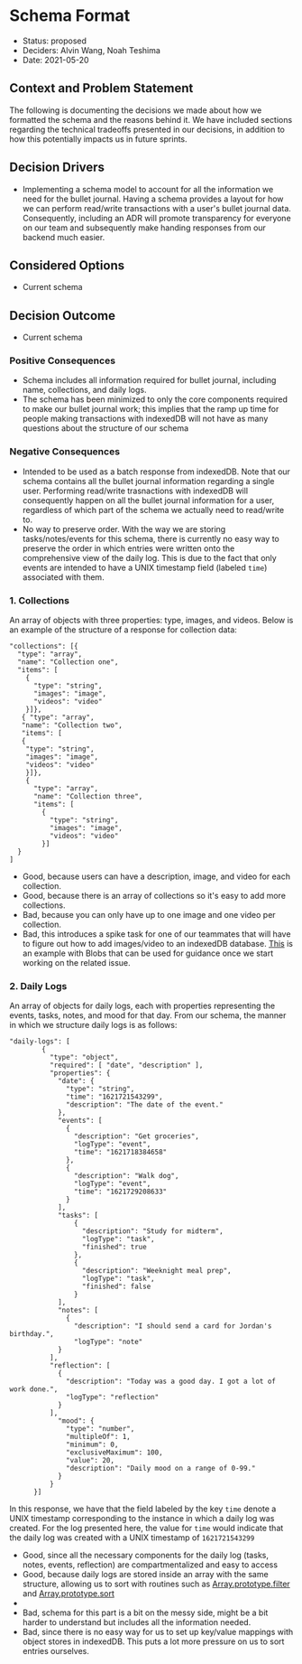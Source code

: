 # Schema Format

* Status: proposed 
* Deciders: Alvin Wang, Noah Teshima
* Date: 2021-05-20 


## Context and Problem Statement

The following is documenting the decisions we made about how we formatted the schema and the reasons behind it. We have included sections regarding the technical tradeoffs presented in our decisions, in addition to how this potentially impacts us in future sprints.

## Decision Drivers

* Implementing a schema model to account for all the information we need for the bullet journal. Having a schema provides a layout for how we can perform read/write transactions with a user's bullet journal data. Consequently, including an ADR will promote transparency for everyone on our team and subsequently make handing responses from our backend much easier.

## Considered Options

* Current schema

## Decision Outcome

* Current schema

### Positive Consequences

* Schema includes all information required for bullet journal, including name, collections, and daily logs.
* The schema has been minimized to only the core components required to make our bullet journal work; this implies that the ramp up time for people making transactions with indexedDB will not have as many questions about the structure of our schema

### Negative Consequences

* Intended to be used as a batch response from indexedDB. Note that our schema contains all the bullet journal information regarding a single user. Performing read/write trasnactions with indexedDB will consequently happen on all the bullet journal information for a user, regardless of which part of the schema we actually need to read/write to.
* No way to preserve order. With the way we are storing tasks/notes/events for this schema, there is currently no easy way to preserve the order in which entries were written onto the comprehensive view of the daily log. This is due to the fact that only events are intended to have a UNIX timestamp field (labeled `time`) associated with them.

### 1. Collections

An array of objects with three properties: type, images, and videos. Below is an example of the structure of a response for collection data:

```
"collections": [{
  "type": "array",
  "name": "Collection one",
  "items": [
    {
      "type": "string",
      "images": "image",
      "videos": "video"
    }]},
   { "type": "array",
   "name": "Collection two",
   "items": [
   {
    "type": "string",
    "images": "image",
    "videos": "video"
    }]},
    {
      "type": "array",
      "name": "Collection three",
      "items": [
        {
          "type": "string",
          "images": "image",
          "videos": "video"
        }]
  }
]
```

* Good, because users can have a description, image, and video for each collection.
* Good, because there is an array of collections so it's easy to add more collections.
* Bad, because you can only have up to one image and one video per collection.
* Bad, this introduces a spike task for one of our teammates that will have to figure out how to add images/video to an indexedDB database. [This](https://developers.google.com/web/updates/2014/07/Blob-support-for-IndexedDB-landed-on-Chrome-Dev) is an example with Blobs that can be used for guidance once we start working on the related issue.

### 2. Daily Logs

An array of objects for daily logs, each with properties representing the events, tasks, notes, and mood for that day. From our schema, the manner in which we structure daily logs is as follows:
```
"daily-logs": [
        {
          "type": "object",
          "required": [ "date", "description" ],
          "properties": {
            "date": {
              "type": "string",
              "time": "1621721543299",
              "description": "The date of the event."
            },
            "events": [
              {
                "description": "Get groceries",
                "logType": "event",
                "time": "1621718384658"
              },
              {
                "description": "Walk dog",
                "logType": "event",
                "time": "1621729208633"
              }
            ],
            "tasks": [
                {
                  "description": "Study for midterm",
                  "logType": "task",
                  "finished": true
                },
                {
                  "description": "Weeknight meal prep",
                  "logType": "task",
                  "finished": false
                }
            ],
            "notes": [
              {
                "description": "I should send a card for Jordan's birthday.",
                "logType": "note"
            }
          ],
          "reflection": [
            {
              "description": "Today was a good day. I got a lot of work done.",
              "logType": "reflection"
            }
          ],
            "mood": {
              "type": "number",
              "multipleOf": 1,
              "minimum": 0,
              "exclusiveMaximum": 100,
              "value": 20,
              "description": "Daily mood on a range of 0-99."
            }
          }
      }]
```

In this response, we have that the field labeled by the key `time` denote a UNIX timestamp corresponding to the instance in which a daily log was created. For the log presented here, the value for `time` would indicate that the daily log was created with a UNIX timestamp of `1621721543299`

* Good, since all the necessary components for the daily log (tasks, notes, events, reflection) are compartmentalized and easy to access
* Good, because daily logs are stored inside an array with the same structure, allowing us to sort with routines such as [Array.prototype.filter](https://developer.mozilla.org/en-US/docs/Web/JavaScript/Reference/Global_Objects/Array/filter) and [Array.prototype.sort](https://developer.mozilla.org/en-US/docs/Web/JavaScript/Reference/Global_Objects/Array/sort)
* 
* Bad, schema for this part is a bit on the messy side, might be a bit harder to understand but includes all the information needed.
* Bad, since there is no easy way for us to set up key/value mappings with object stores in indexedDB. This puts a lot more pressure on us to sort entries ourselves.
